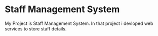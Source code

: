 # Staff Management System
My Project is Staff Management System. In that project i devloped web services to store staff details.
